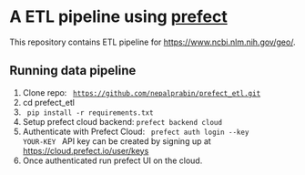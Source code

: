 # A ETL pipeline using [prefect](https://www.prefect.io/)

This repository contains ETL pipeline for https://www.ncbi.nlm.nih.gov/geo/.

## Running data pipeline

1. Clone repo: <code> https://github.com/nepalprabin/prefect_etl.git</code>
2. cd prefect_etl
3. <code> pip install -r requirements.txt </code>
4. Setup prefect cloud backend: <code>prefect backend cloud</code>
5. Authenticate with Prefect Cloud: <code> prefect auth login --key YOUR-KEY </code> API key can be created by signing up at https://cloud.prefect.io/user/keys
6. Once authenticated run prefect UI on the cloud.